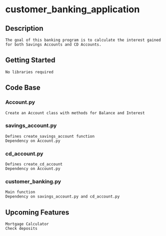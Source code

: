 # customer_banking_application

## Description
    The goal of this banking program is to calculate the interest gained for both Savings Accounts and CD Accounts.

## Getting Started
    No libraries required 


## Code Base

### Account.py
    Create an Account class with methods for Balance and Interest

### savings_account.py
    Defines create_savings_account function
    Dependency on Account.py

### cd_account.py
    Defines create_cd_account
    Dependency on Account.py

### customer_banking.py
    Main function
    Dependency on savings_account.py and cd_account.py

## Upcoming Features
    Mortgage Calculator
    Check deposits
